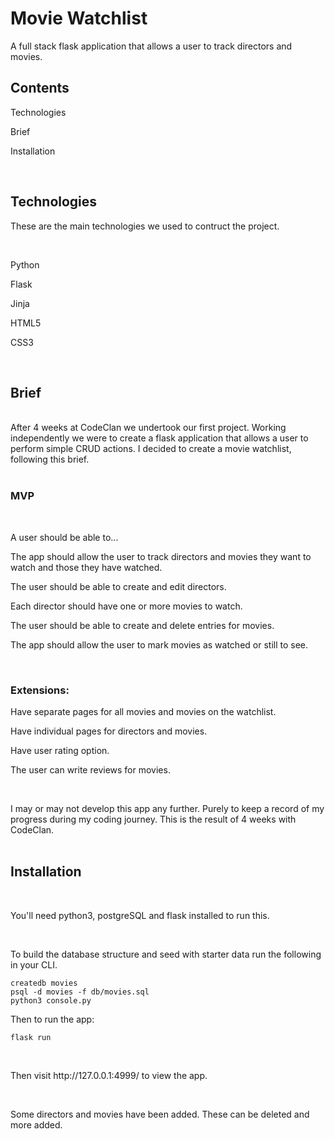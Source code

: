 # Movie Watchlist

<p>A full stack flask application that allows a user to track directors and movies.<p>

## Contents
<p>Technologies</p>
<p>Brief</p> 
<p>Installation</p> 
<br>

## Technologies
<p>These are the main technologies we used to contruct the project.</P>
<br>
<p>Python</p>
<p>Flask</p>
<p>Jinja</p>
<p>HTML5</p>
<p>CSS3</p>
<br>

## Brief
<br>
After 4 weeks at CodeClan we undertook our first project. Working independently we were to create a flask application that allows a user to perform simple CRUD actions. I decided to create a movie watchlist, following this brief.
<br><br>

### MVP
<br>
<p>A user should be able to...</p>
<p>The app should allow the  user to track directors and movies they want to watch and those they have watched.
<p>The user should be able to create and edit directors.</p>
<p>Each director should have one or more movies to watch.</p>
<p>The user should be able to create and delete entries for movies.</p>
<p>The app should allow the user to mark movies as watched or still to see.</p><br>

### Extensions:
<p>Have separate pages for all movies and movies on the watchlist.</p>
<p>Have individual pages for directors and movies.</p>
<p>Have user rating option.</p>
<p>The user can write reviews for movies.</p>
<br>

I may or may not develop this app any further. Purely to keep a record of my progress during my coding journey. This is the result of 4 weeks with CodeClan.
<br><br>

## Installation
<br>

<p>You'll need python3, postgreSQL and flask installed to run this.<p>
<br>

<p>To build the database structure and seed with starter data run the following in your CLI.<p>

```
createdb movies
psql -d movies -f db/movies.sql
python3 console.py
```
Then to run the app:
```
flask run
```

<br>
<p>Then visit http://127.0.0.1:4999/ to view the app.</p>
<br>
<p>Some directors and movies have been added. These can be deleted and more added.</p>
